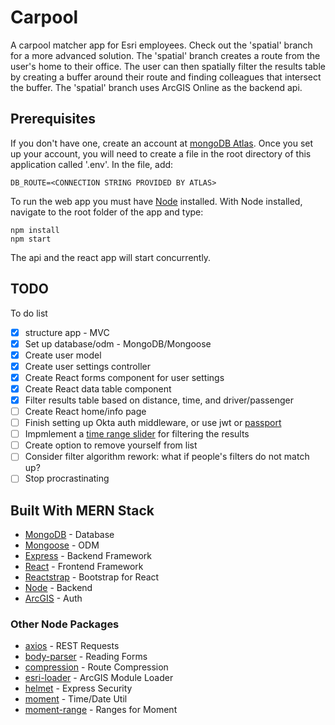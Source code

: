 # Carpool

A carpool matcher app for Esri employees. Check out the 'spatial' branch for a more advanced solution. The 'spatial' branch creates a route from the user's home to their office. The user can then spatially filter the results table by creating a buffer around their route and finding colleagues that intersect the buffer. The 'spatial' branch uses ArcGIS Online as the backend api.

## Prerequisites
If you don't have one, create an account at [mongoDB Atlas](https://docs.atlas.mongodb.com/getting-started/). Once you set up your account, you will need to create a file in the root directory of this application called '.env'. In the file, add:

```
DB_ROUTE=<CONNECTION STRING PROVIDED BY ATLAS>
```

To run the web app you must have [Node](https://nodejs.org/en/) installed. With Node installed, navigate to the root folder of the app and type:

```
npm install
npm start
```
The api and the react app will start concurrently.

## TODO
To do list
- [x] structure app - MVC
- [x] Set up database/odm - MongoDB/Mongoose
- [x] Create user model
- [x] Create user settings controller
- [x] Create React forms component for user settings
- [x] Create React data table component
- [x] Filter results table based on distance, time, and driver/passenger
- [ ] Create React home/info page
- [ ] Finish setting up Okta auth middleware, or use jwt or [passport](http://www.passportjs.org/packages/passport-oauth2/)
- [ ] Impmlement a [time range slider](http://react-component.github.io/slider/examples/range.html) for filtering the results
- [ ] Create option to remove yourself from list
- [ ] Consider filter algorithm rework: what if people's filters do not match up?
- [ ] Stop procrastinating

## Built With MERN Stack
* [MongoDB](https://www.mongodb.com/) - Database
* [Mongoose](https://mongoosejs.com/) - ODM
* [Express](https://expressjs.com/) - Backend Framework
* [React](https://reactjs.org/) - Frontend Framework
* [Reactstrap](https://reactstrap.github.io/) - Bootstrap for React
* [Node](https://nodejs.org/en/) - Backend
* [ArcGIS](https://developers.arcgis.com/javascript/) - Auth

### Other Node Packages
* [axios](https://github.com/axios/axios) - REST Requests
* [body-parser](https://www.npmjs.com/package/body-parser) - Reading Forms
* [compression](https://www.npmjs.com/package/compression) - Route Compression
* [esri-loader](https://github.com/Esri/esri-loader) - ArcGIS Module Loader
* [helmet](https://helmetjs.github.io/) - Express Security
* [moment](https://momentjs.com/) - Time/Date Util
* [moment-range](https://github.com/rotaready/moment-range) - Ranges for Moment
